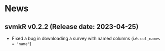 # News

## svmkR v0.2.2 (Release date: 2023-04-25)

* Fixed a bug in downloading a survey with named columns (i.e. `col_names = "name"`)